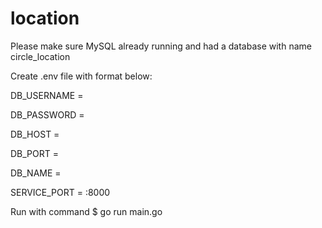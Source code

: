 # location

Please make sure MySQL already running and had a database with name circle_location 


Create .env file with format below: 

DB_USERNAME = 

DB_PASSWORD = 

DB_HOST = 

DB_PORT = 

DB_NAME = 

SERVICE_PORT = :8000


Run with command 
$ go run main.go